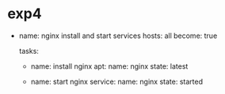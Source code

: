 # exp4

- name: nginx install and start services
  hosts: all
  become: true

  tasks:
  - name: install nginx
    apt:
      name: nginx
      state: latest

  - name: start nginx
    service:
       name: nginx
       state: started
